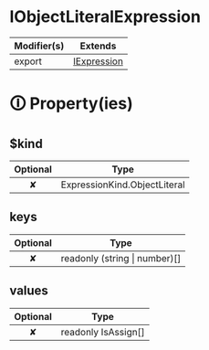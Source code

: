 # IObjectLiteralExpression

| Modifier(s)                            | Extends                                    |
|----------------------------------------|--------------------------------------------|
| export | [IExpression](https://hamedfathi.gitbook.io/aurelia-2-doc-api/runtime/interface/ast/iexpression) |

# &#128712; Property(ies)

## $kind

| Optional                           | Type                         |
|:----------------------------------:|------------------------------|
| ✘ | ExpressionKind.ObjectLiteral |

## keys

| Optional                           | Type                         |
|:----------------------------------:|------------------------------|
| ✘ | readonly (string &#124; number)[] |

## values

| Optional                           | Type                         |
|:----------------------------------:|------------------------------|
| ✘ | readonly IsAssign[] |